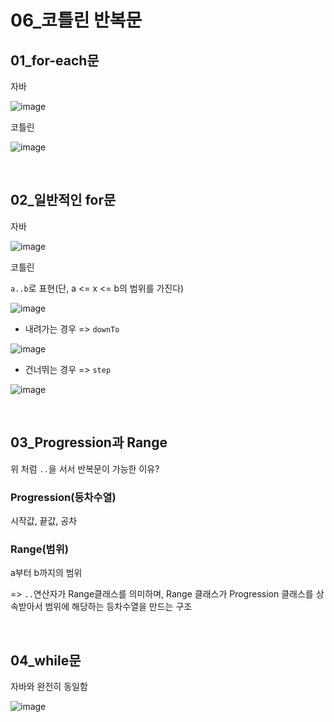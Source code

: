 # 06_코틀린 반복문

## 01_for-each문

자바

![image](https://user-images.githubusercontent.com/93081720/198841440-8bcf7930-e40f-46e0-8849-02128ab57b2f.png)

코틀린

![image](https://user-images.githubusercontent.com/93081720/198841462-bca32b73-a18e-4a0c-8068-b7684afe1d5d.png)

<br>

## 02_일반적인 for문

자바

![image](https://user-images.githubusercontent.com/93081720/198841532-bf671f04-a95b-4407-aec6-1df9b5853d89.png)

코틀린

`a..b`로 표현(단, a <= x <= b의 범위를 가진다)

![image](https://user-images.githubusercontent.com/93081720/198841543-00f28f8b-5ea4-4e43-999c-a3c5519f5efe.png)

- 내려가는 경우 => `downTo`

![image](https://user-images.githubusercontent.com/93081720/198841630-3a17e219-788c-4c68-9c42-0697cf0ed935.png)

- 건너뛰는 경우 => `step`

![image](https://user-images.githubusercontent.com/93081720/198841673-fd7bdc1e-7f0a-490e-9a57-fe7937836632.png)

<br>

## 03_Progression과 Range

위 처럼 `..`을 서서 반복문이 가능한 이유?

### Progression(등차수열)

시작값, 끝값, 공차

### Range(범위)

a부터 b까지의 범위



=> `..`연산자가 Range클래스를 의미하며, Range 클래스가 Progression 클래스를 상속받아서 범위에 해당하는 등차수열을 만드는 구조

<br>

## 04_while문

자바와 완전히 동일함

![image](https://user-images.githubusercontent.com/93081720/198842014-40551ba7-d414-4113-a461-39ddc0621be5.png)